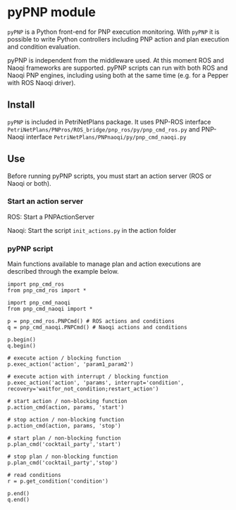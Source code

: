 # pyPNP module

```pyPNP``` is a Python front-end for PNP execution monitoring.
With ```pyPNP``` it is possible to write Python controllers including PNP action and plan execution and condition evaluation.

pyPNP is independent from the middleware used. At this moment ROS and Naoqi frameworks are supported. pyPNP scripts can run with both ROS and Naoqi PNP engines, including using both at the same time (e.g. for a Pepper with ROS Naoqi driver).

## Install

```pyPNP``` is included in PetriNetPlans package. It uses PNP-ROS interface ```PetriNetPlans/PNPros/ROS_bridge/pnp_ros/py/pnp_cmd_ros.py``` and PNP-Naoqi interface ```PetriNetPlans/PNPnaoqi/py/pnp_cmd_naoqi.py```

## Use

Before running pyPNP scripts, you must start an action server (ROS or Naoqi or both).

### Start an action server

ROS: Start a PNPActionServer

Naoqi: Start the script ```init_actions.py``` in the action folder

### pyPNP script

Main functions available to manage plan and action executions are described through the example below.

```
import pnp_cmd_ros
from pnp_cmd_ros import *

import pnp_cmd_naoqi
from pnp_cmd_naoqi import *

p = pnp_cmd_ros.PNPCmd() # ROS actions and conditions
q = pnp_cmd_naoqi.PNPCmd() # Naoqi actions and conditions

p.begin()
q.begin()

# execute action / blocking function
p.exec_action('action', 'param1_param2')

# execute action with interrupt / blocking function
p.exec_action('action', 'params', interrupt='condition', recovery='waitfor_not_condition;restart_action') 

# start action / non-blocking function
p.action_cmd(action, params, 'start')

# stop action / non-blocking function
p.action_cmd(action, params, 'stop')

# start plan / non-blocking function
p.plan_cmd('cocktail_party','start') 

# stop plan / non-blocking function
p.plan_cmd('cocktail_party','stop') 

# read conditions
r = p.get_condition('condition')

p.end()
q.end()
```

